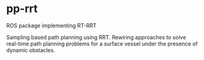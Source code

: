 # pp-rrt

ROS package implementing RT-RRT

Sampling based path planning using RRT. Rewiring approaches to solve real-time path planning problems for a surface vessel under the presence of dynamic obstacles.